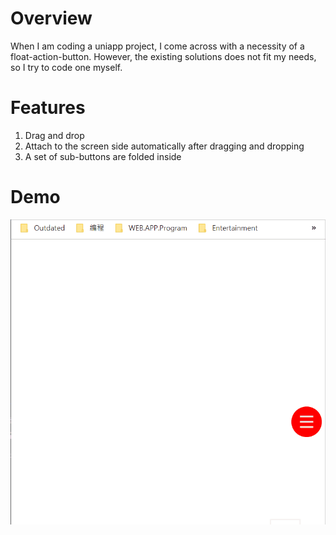 # Overview

When I am coding a uniapp project, I come across with a necessity of a float-action-button. However, the existing solutions does not fit my needs, so I try to code one myself.

# Features

1. Drag and drop
2. Attach to the screen side automatically after dragging and dropping
3. A set of sub-buttons are folded inside

# Demo
<!-- ![img](demo.gif =100x100) -->
<img src="demo.gif" alt="demo" width="600"/>

